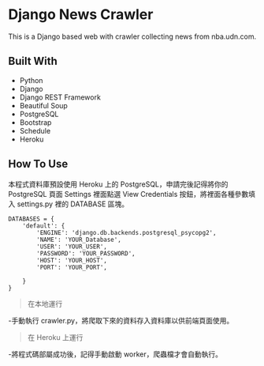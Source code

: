 # Django News Crawler

This is a Django based web with crawler collecting news from nba.udn.com.

## Built With

- Python
- Django
- Django REST Framework
- Beautiful Soup
- PostgreSQL
- Bootstrap
- Schedule
- Heroku

## How To Use

本程式資料庫預設使用 Heroku 上的 PostgreSQL，申請完後記得將你的 PostgreSQL 頁面 Settings 裡面點選 View Credentials 按鈕，將裡面各種參數填入 settings.py 裡的 DATABASE 區塊。

```
DATABASES = {
    'default': {
        'ENGINE': 'django.db.backends.postgresql_psycopg2',
        'NAME': 'YOUR_Database',
        'USER': 'YOUR_USER',
        'PASSWORD': 'YOUR_PASSWORD',
        'HOST': 'YOUR_HOST',
        'PORT': 'YOUR_PORT',

    }
}
```

>在本地運行

-手動執行 crawler.py，將爬取下來的資料存入資料庫以供前端頁面使用。

>在 Heroku 上運行

-將程式碼部屬成功後，記得手動啟動 worker，爬蟲檔才會自動執行。

